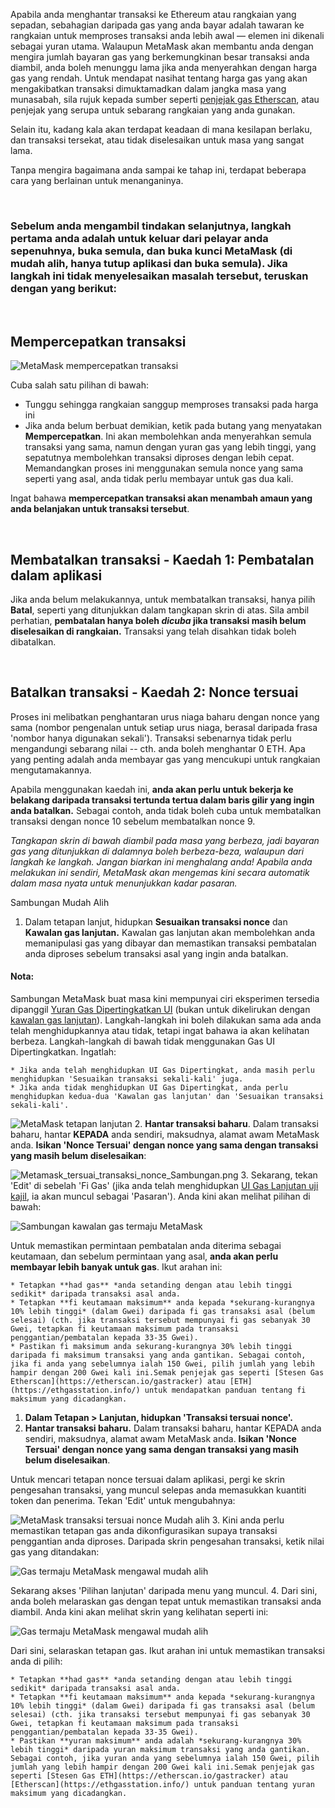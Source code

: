 Apabila anda menghantar transaksi ke Ethereum atau rangkaian yang sepadan, sebahagian daripada gas yang anda bayar adalah tawaran ke rangkaian untuk memproses transaksi anda lebih awal — elemen ini dikenali sebagai yuran utama. Walaupun MetaMask akan membantu anda dengan mengira jumlah bayaran gas yang berkemungkinan besar transaksi anda diambil, anda boleh menunggu lama jika anda menyerahkan dengan harga gas yang rendah. Untuk mendapat nasihat tentang harga gas yang akan mengakibatkan transaksi dimuktamadkan dalam jangka masa yang munasabah, sila rujuk kepada sumber seperti [penjejak gas Etherscan](https://etherscan.io/gastracker), atau penjejak yang serupa untuk sebarang rangkaian yang anda gunakan.


Selain itu, kadang kala akan terdapat keadaan di mana kesilapan berlaku, dan transaksi tersekat, atau tidak diselesaikan untuk masa yang sangat lama.


Tanpa mengira bagaimana anda sampai ke tahap ini, terdapat beberapa cara yang berlainan untuk menanganinya.


 


### Sebelum anda mengambil tindakan selanjutnya, langkah pertama anda adalah untuk keluar dari pelayar anda sepenuhnya, buka semula, dan buka kunci MetaMask (di mudah alih, hanya tutup aplikasi dan buka semula). Jika langkah ini tidak menyelesaikan masalah tersebut, teruskan dengan yang berikut:


 


**Mempercepatkan transaksi**
----------------------------


![MetaMask mempercepatkan transaksi](https://support.metamask.io/hc/article_attachments/12927043481371)


Cuba salah satu pilihan di bawah:


* Tunggu sehingga rangkaian sanggup memproses transaksi pada harga ini
* Jika anda belum berbuat demikian, ketik pada butang yang menyatakan **Mempercepatkan**. Ini akan membolehkan anda menyerahkan semula transaksi yang sama, namun dengan yuran gas yang lebih tinggi, yang sepatutnya membolehkan transaksi diproses dengan lebih cepat. Memandangkan proses ini menggunakan semula nonce yang sama seperti yang asal, anda tidak perlu membayar untuk gas dua kali.


Ingat bahawa **mempercepatkan transaksi akan menambah amaun yang anda belanjakan untuk transaksi tersebut**.


 


**Membatalkan transaksi - Kaedah 1: Pembatalan dalam aplikasi**
---------------------------------------------------------------


Jika anda belum melakukannya, untuk membatalkan transaksi, hanya pilih **Batal**, seperti yang ditunjukkan dalam tangkapan skrin di atas. Sila ambil perhatian, **pembatalan hanya boleh *dicuba* jika transaksi masih belum diselesaikan di rangkaian.** Transaksi yang telah disahkan tidak boleh dibatalkan.


 


**Batalkan transaksi - Kaedah 2: Nonce tersuai**
------------------------------------------------


Proses ini melibatkan penghantaran urus niaga baharu dengan nonce yang sama (nombor pengenalan untuk setiap urus niaga, berasal daripada frasa 'nombor hanya digunakan sekali'). Transaksi sebenarnya tidak perlu mengandungi sebarang nilai -- cth. anda boleh menghantar 0 ETH. Apa yang penting adalah anda membayar gas yang mencukupi untuk rangkaian mengutamakannya. 


Apabila menggunakan kaedah ini, **anda akan perlu untuk bekerja ke belakang daripada transaksi tertunda tertua dalam baris gilir yang ingin anda batalkan.** Sebagai contoh, anda tidak boleh cuba untuk membatalkan transaksi dengan nonce 10 sebelum membatalkan nonce 9. 


*Tangkapan skrin di bawah diambil pada masa yang berbeza, jadi bayaran gas yang ditunjukkan di dalamnya boleh berbeza-beza, walaupun dari langkah ke langkah. Jangan biarkan ini menghalang anda! Apabila anda melakukan ini sendiri, MetaMask akan mengemas kini secara automatik dalam masa nyata untuk menunjukkan kadar pasaran.*




Sambungan Mudah Alih


1. Dalam tetapan lanjut, hidupkan **Sesuaikan transaksi nonce** dan **Kawalan gas lanjutan.** Kawalan gas lanjutan akan membolehkan anda memanipulasi gas yang dibayar dan memastikan transaksi pembatalan anda diproses sebelum transaksi asal yang ingin anda batalkan.



#### Nota:


Sambungan MetaMask buat masa kini mempunyai ciri eksperimen tersedia dipanggil [Yuran Gas Dipertingkatkan UI](https://metamask.io/1559/) (bukan untuk dikelirukan dengan [kawalan gas lanjutan](https://support.metamask.io/hc/en-us/articles/360022895972)). Langkah-langkah ini boleh dilakukan sama ada anda telah menghidupkannya atau tidak, tetapi ingat bahawa ia akan kelihatan berbeza. Langkah-langkah di bawah tidak menggunakan Gas UI Dipertingkatkan. Ingatlah:



	* Jika anda telah menghidupkan UI Gas Dipertingkat, anda masih perlu menghidupkan 'Sesuaikan transaksi sekali-kali' juga.
	* Jika anda tidak menghidupkan UI Gas Dipertingkat, anda perlu menghidupkan kedua-dua 'Kawalan gas lanjutan' dan 'Sesuaikan transaksi sekali-kali'.

![MetaMask tetapan lanjutan](https://support.metamask.io/hc/article_attachments/12927064113947)
2. **Hantar transaksi baharu**. Dalam transaksi baharu, hantar **KEPADA** anda sendiri, maksudnya, alamat awam MetaMask anda. **Isikan 'Nonce Tersuai' dengan nonce yang sama dengan transaksi yang masih belum diselesaikan**:


![Metamask_tersuai_transaksi_nonce_Sambungan.png](https://support.metamask.io/hc/article_attachments/12927064259483)
3. Sekarang, tekan 'Edit' di sebelah 'Fi Gas' (jika anda telah menghidupkan [UI Gas Lanjutan uji kajiI](https://support.metamask.io/hc/en-us/articles/360022895972-Using-advanced-gas-controls#:~:text=%C2%A0-,Enhanced%20Gas%20UI,-Since%20the%20introduction), ia akan muncul sebagai 'Pasaran'). Anda kini akan melihat pilihan di bawah:


![Sambungan kawalan gas termaju MetaMask](https://support.metamask.io/hc/article_attachments/12927065407515)


Untuk memastikan permintaan pembatalan anda diterima sebagai keutamaan, dan sebelum permintaan yang asal, **anda akan perlu membayar lebih banyak untuk gas**. Ikut arahan ini:


	* Tetapkan **had gas** *anda setanding dengan atau lebih tinggi sedikit* daripada transaksi asal anda.
	* Tetapkan **fi keutamaan maksimum** anda kepada *sekurang-kurangnya 10% lebih tinggi* (dalam Gwei) daripada fi gas transaksi asal (belum selesai) (cth. jika transaksi tersebut mempunyai fi gas sebanyak 30 Gwei, tetapkan fi keutamaan maksimum pada transaksi penggantian/pembatalan kepada 33-35 Gwei).
	* Pastikan fi maksimum anda sekurang-kurangnya 30% lebih tinggi daripada fi maksimum transaksi yang anda gantikan. Sebagai contoh, jika fi anda yang sebelumnya ialah 150 Gwei, pilih jumlah yang lebih hampir dengan 200 Gwei kali ini.Semak penjejak gas seperti [Stesen Gas Etherscan](https://etherscan.io/gastracker) atau [ETH](https://ethgasstation.info/) untuk mendapatkan panduan tentang fi maksimum yang dicadangkan.




1. **Dalam Tetapan > Lanjutan, hidupkan 'Transaksi tersuai nonce'.**
2. **Hantar transaksi baharu.** Dalam transaksi baharu, hantar KEPADA anda sendiri, maksudnya, alamat awam MetaMask anda. **Isikan 'Nonce Tersuai' dengan nonce yang sama dengan transaksi yang masih belum diselesaikan**.


Untuk mencari tetapan nonce tersuai dalam aplikasi, pergi ke skrin pengesahan transaksi, yang muncul selepas anda memasukkan kuantiti token dan penerima. Tekan 'Edit' untuk mengubahnya:


![MetaMask transaksi tersuai nonce Mudah alih](https://support.metamask.io/hc/article_attachments/12927068442907)
3. Kini anda perlu memastikan tetapan gas anda dikonfigurasikan supaya transaksi penggantian anda diproses. Daripada skrin pengesahan transaksi, ketik nilai gas yang ditandakan:


![Gas termaju MetaMask mengawal mudah alih](https://support.metamask.io/hc/article_attachments/12927041593755)


Sekarang akses 'Pilihan lanjutan' daripada menu yang muncul.
4. Dari sini, anda boleh melaraskan gas dengan tepat untuk memastikan transaksi anda diambil. Anda kini akan melihat skrin yang kelihatan seperti ini:


![Gas termaju MetaMask mengawal mudah alih](https://support.metamask.io/hc/article_attachments/12927063201691)


Dari sini, selaraskan tetapan gas. Ikut arahan ini untuk memastikan transaksi anda di pilih:


	* Tetapkan **had gas** *anda setanding dengan atau lebih tinggi sedikit* daripada transaksi asal anda.
	* Tetapkan **fi keutamaan maksimum** anda kepada *sekurang-kurangnya 10% lebih tinggi* (dalam Gwei) daripada fi gas transaksi asal (belum selesai) (cth. jika transaksi tersebut mempunyai fi gas sebanyak 30 Gwei, tetapkan fi keutamaan maksimum pada transaksi penggantian/pembatalan kepada 33-35 Gwei).
	* Pastikan **yuran maksimum** anda adalah *sekurang-kurangnya 30% lebih tinggi* daripada yuran maksimum transaksi yang anda gantikan. Sebagai contoh, jika yuran anda yang sebelumnya ialah 150 Gwei, pilih jumlah yang lebih hampir dengan 200 Gwei kali ini.Semak penjejak gas seperti [Stesen Gas ETH](https://etherscan.io/gastracker) atau [Etherscan](https://ethgasstation.info/) untuk panduan tentang yuran maksimum yang dicadangkan.



